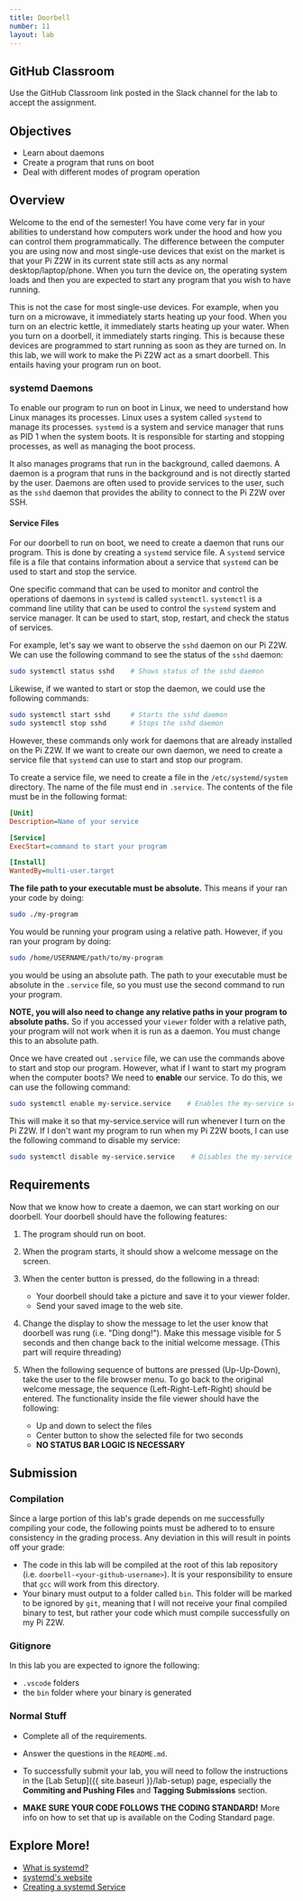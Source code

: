 ```yaml
---
title: Doorbell
number: 11
layout: lab
---
```


## GitHub Classroom
Use the GitHub Classroom link posted in the Slack channel for the lab to accept the assignment.

## Objectives
- Learn about daemons
- Create a program that runs on boot
- Deal with different modes of program operation

## Overview
Welcome to the end of the semester! You have come very far in your abilities to understand how computers work under the hood and how you can control them programmatically. The difference between the computer you are using now and most single-use devices that exist on the market is that your Pi Z2W in its current state still acts as any normal desktop/laptop/phone. When you turn the device on, the operating system loads and then you are expected to start any program that you wish to have running. 

This is not the case for most single-use devices. For example, when you turn on a microwave, it immediately starts heating up your food. When you turn on an electric kettle, it immediately starts heating up your water. When you turn on a doorbell, it immediately starts ringing. This is because these devices are programmed to start running as soon as they are turned on. In this lab, we will work to make the Pi Z2W act as a smart doorbell. This entails having your program run on boot.

### systemd Daemons
To enable our program to run on boot in Linux, we need to understand how Linux manages its processes. Linux uses a system called `systemd` to manage its processes. `systemd` is a system and service manager that runs as PID 1 when the system boots. It is responsible for starting and stopping processes, as well as managing the boot process. 

It also manages programs that run in the background, called daemons. A daemon is a program that runs in the background and is not directly started by the user. Daemons are often used to provide services to the user, such as the `sshd` daemon that provides the ability to connect to the Pi Z2W over SSH.

#### Service Files
For our doorbell to run on boot, we need to create a daemon that runs our program. This is done by creating a `systemd` service file. A `systemd` service file is a file that contains information about a service that `systemd` can be used to start and stop the service.

One specific command that can be used to monitor and control the operations of daemons in `systemd` is called `systemctl`. `systemctl` is a command line utility that can be used to control the `systemd` system and service manager. It can be used to start, stop, restart, and check the status of services.

For example, let's say we want to observe the `sshd` daemon on our Pi Z2W. We can use the following command to see the status of the `sshd` daemon:

```bash
sudo systemctl status sshd    # Shows status of the sshd daemon
```

Likewise, if we wanted to start or stop the daemon, we could use the following commands:

```bash
sudo systemctl start sshd     # Starts the sshd daemon
sudo systemctl stop sshd      # Stops the sshd daemon
```

However, these commands only work for daemons that are already installed on the Pi Z2W. If we want to create our own daemon, we need to create a service file that `systemd` can use to start and stop our program.

To create a service file, we need to create a file in the `/etc/systemd/system` directory. The name of the file must end in `.service`. The contents of the file must be in the following format:

```ini
[Unit]
Description=Name of your service

[Service]
ExecStart=command to start your program

[Install]
WantedBy=multi-user.target
```

**The file path to your executable must be absolute.** This means if your ran your code by doing:

```bash
sudo ./my-program
```

You would be running your program using a relative path. However, if you ran your program by doing:

```bash
sudo /home/USERNAME/path/to/my-program
```

you would be using an absolute path. The path to your executable must be absolute in the `.service` file, so you must use the second command to run your program.

**NOTE, you will also need to change any relative paths in your program to absolute paths.** So if you accessed your  `viewer` folder with a relative path, your program will not work when it is run as a daemon. You must change this to an absolute path.

Once we have created out `.service` file, we can use the commands above to start and stop our program. However, what if I want to start my program when the computer boots? We need to **enable** our service. To do this, we can use the following command:

```bash
sudo systemctl enable my-service.service    # Enables the my-service service
```

This will make it so that my-service.service will run whenever I turn on the Pi Z2W. If I don't want my program to run when my Pi Z2W boots, I can use the following command to disable my service:

```bash
sudo systemctl disable my-service.service    # Disables the my-service service
```

## Requirements
Now that we know how to create a daemon, we can start working on our doorbell. Your doorbell should have the following features:
1. The program should run on boot.

2. When the program starts, it should show a welcome message on the screen.

3. When the center button is pressed, do the following in a thread:

    - Your doorbell should take a picture and save it to your viewer folder.
    - Send your saved image to the web site.

4. Change the display to show the message to let the user know that doorbell was rung (i.e. "Ding dong!"). Make this message visible for 5 seconds and then change back to the initial welcome message. (This part will require threading)

5. When the following sequence of buttons are pressed (Up-Up-Down), take the user to the file browser menu. To go back to the original welcome message, the sequence (Left-Right-Left-Right) should be entered. The functionality inside the file viewer should have the following:

    - Up and down to select the files
    - Center button to show the selected file for two seconds
    - **NO STATUS BAR LOGIC IS NECESSARY**

## Submission

### Compilation
Since a large portion of this lab's grade depends on me successfully compiling your code, the following points must be adhered to to ensure consistency in the grading process. Any deviation in this will result in points off your grade:

- The code in this lab will be compiled at the root of this lab repository (i.e. `doorbell-<your-github-username>`). It is your responsibility to ensure that `gcc` will work from this directory.
- Your binary must output to a folder called `bin`. This folder will be marked to be ignored by `git`, meaning that I will not receive your final compiled binary to test, but rather your code which must compile successfully on my Pi Z2W.

### Gitignore
In this lab you are expected to ignore the following:

- `.vscode` folders
- the `bin` folder where your binary is generated

### Normal Stuff
- Complete all of the requirements.

- Answer the questions in the `README.md`. 

- To successfully submit your lab, you will need to follow the instructions in the [Lab Setup]({{ site.baseurl }}/lab-setup) page, especially the **Commiting and Pushing Files** and **Tagging Submissions** section.

- **MAKE SURE YOUR CODE FOLLOWS THE CODING STANDARD!** More info on how to set that up is available on the Coding Standard page. 


## Explore More!
- [What is systemd?](https://en.wikipedia.org/wiki/Systemd)
- [systemd's website](https://systemd.io/)
- [Creating a systemd Service](https://medium.com/@benmorel/creating-a-linux-service-with-systemd-611b5c8b91d6)